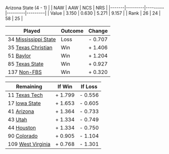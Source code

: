 Arizona State (4 - 1)
|       |   NAW   |   AAW   |   NCS   |   NRS   |
|-------|---------|---------|---------|---------|
| Value |   3.150 |   0.630 |   5.271 |   9.157 |
| Rank  |      26 |      24 |      58 |      25 |

| Played                    | Outcome    |  Change  |
|---------------------------|------------|----------|
|  34 [Mississippi State     ](MississippiState)| Loss       | -  0.707 |
|  35 [Texas Christian       ](TexasChristian)| Win        | +  1.406 |
|  51 [Baylor                ](Baylor)| Win        | +  1.204 |
|  85 [Texas State           ](TexasState)| Win        | +  0.927 |
| 137 [Non-FBS               ](NonFBS)| Win        | +  0.320 |

| Remaining                 |  If Win  |  If Loss |
|---------------------------|----------|----------|
|  11 [Texas Tech            ](TexasTech)| +  1.799 | -  0.556 |
|  17 [Iowa State            ](IowaState)| +  1.653 | -  0.605 |
|  41 [Arizona               ](Arizona)| +  1.364 | -  0.733 |
|  43 [Utah                  ](Utah)| +  1.334 | -  0.749 |
|  44 [Houston               ](Houston)| +  1.334 | -  0.750 |
|  90 [Colorado              ](Colorado)| +  0.905 | -  1.104 |
| 109 [West Virginia         ](WestVirginia)| +  0.768 | -  1.301 |

